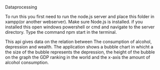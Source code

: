 Dataprocessing


To run this you first need to run the node.js server and place this folder in xampp(or another webserver). Make sure Node.js is installed.
if you installed this open windows powershell or cmd and navigate to the server directory.
Type the command npm start in the terminal.

This api gives data on the relation between The consumption of alcohol, depression and wealth.
The application shows a bubble chart in whicht a the size of the bubble represents the depression,
the height of the bubble on the graph the GDP ranking in the world and the x-axis the amount of alcohol
consumption.

